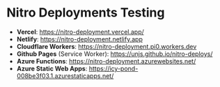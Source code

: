 # Nitro Deployments Testing

- **Vercel**: https://nitro-deployment.vercel.app/
- **Netlify**: https://nitro-deployment.netlify.app
- **Cloudflare Workers**: https://nitro-deployment.pi0.workers.dev
- **Github Pages** (Service Worker): https://unjs.github.io/nitro-deploys/
- **Azure Functions**: https://nitro-deployment.azurewebsites.net/
- **Azure Static Web Apps**: https://icy-pond-008be3f03.1.azurestaticapps.net/
